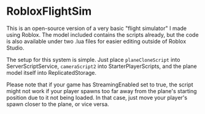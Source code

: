 # RobloxFlightSim
This is an open-source version of a very basic "flight simulator" I made using Roblox. The model included contains the scripts already, but the code is also available under two .lua files for easier editing outside of Roblox Studio.

The setup for this system is simple. Just place `planeCloneScript` into ServerScriptService, `cameraScript2` into StarterPlayerScripts, and the plane model itself into ReplicatedStorage.

Please note that if your game has StreamingEnabled set to true, the script might not work if your player spawns too far away from the plane's starting position due to it not being loaded. In that case, just move your player's spawn closer to the plane, or vice versa.
